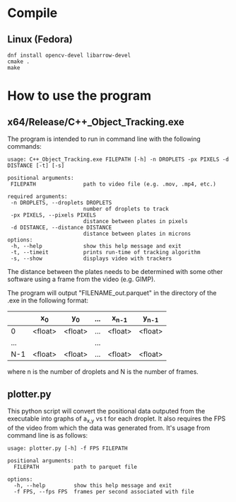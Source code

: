 # Compile
## Linux (Fedora)
``` console
dnf install opencv-devel libarrow-devel
cmake .
make
```

# How to use the program
## x64/Release/C++_Object_Tracking.exe
The program is intended to run in command line with the following commands:
```console
usage: C++_Object_Tracking.exe FILEPATH [-h] -n DROPLETS -px PIXELS -d DISTANCE [-t] [-s]

positional arguments:
 FILEPATH               path to video file (e.g. .mov, .mp4, etc.)

required arguments:
 -n DROPLETS, --droplets DROPLETS
                        number of droplets to track
 -px PIXELS, --pixels PIXELS
                        distance between plates in pixels
 -d DISTANCE, --distance DISTANCE
                        distance between plates in microns
options:
 -h, --help             show this help message and exit
 -t, --timeit           prints run-time of tracking algorithm
 -s, --show             displays video with trackers
```
The distance between the plates needs to be determined with some other software using a frame from the video (e.g. GIMP).

The program will output "FILENAME_out.parquet" in the directory of the .exe in the following format:

|  | x<sub>0</sub> | y<sub>0</sub> | ... | x<sub>n-1</sub> | y<sub>n-1</sub> |
| --- | --- | --- | --- | --- | --- |
| 0 | \<float> | \<float> | ... | \<float> | \<float> |
| ... |  |  | ... | |  |
| N-1 | \<float> | \<float> | ... | \<float> | \<float> |

where n is the number of droplets and N is the number of frames.

## plotter.py
This python script will convert the positional data outputed from the executable into graphs of a<sub>x,y</sub> vs t for each droplet. It also requires the FPS of the video from which the data was generated from. It's usage from command line is as follows:
```console
usage: plotter.py [-h] -f FPS FILEPATH

positional arguments:
  FILEPATH           path to parquet file

options:
  -h, --help         show this help message and exit
  -f FPS, --fps FPS  frames per second associated with file
```
